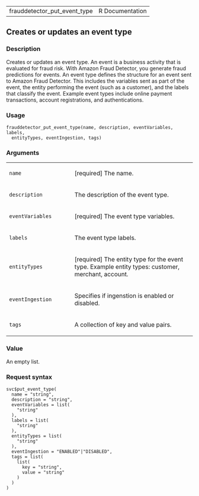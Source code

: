 <table style="width: 100%;">
<tbody>
<tr class="odd">
<td>frauddetector_put_event_type</td>
<td style="text-align: right;">R Documentation</td>
</tr>
</tbody>
</table>

## Creates or updates an event type

### Description

Creates or updates an event type. An event is a business activity that
is evaluated for fraud risk. With Amazon Fraud Detector, you generate
fraud predictions for events. An event type defines the structure for an
event sent to Amazon Fraud Detector. This includes the variables sent as
part of the event, the entity performing the event (such as a customer),
and the labels that classify the event. Example event types include
online payment transactions, account registrations, and authentications.

### Usage

    frauddetector_put_event_type(name, description, eventVariables, labels,
      entityTypes, eventIngestion, tags)

### Arguments

<table>
<colgroup>
<col style="width: 35%" />
<col style="width: 65%" />
</colgroup>
<tbody>
<tr class="odd">
<td><code id="frauddetector_put_event_type_:_name">name</code></td>
<td><p>[required] The name.</p></td>
</tr>
<tr class="even">
<td><code
id="frauddetector_put_event_type_:_description">description</code></td>
<td><p>The description of the event type.</p></td>
</tr>
<tr class="odd">
<td><code
id="frauddetector_put_event_type_:_eventVariables">eventVariables</code></td>
<td><p>[required] The event type variables.</p></td>
</tr>
<tr class="even">
<td><code id="frauddetector_put_event_type_:_labels">labels</code></td>
<td><p>The event type labels.</p></td>
</tr>
<tr class="odd">
<td><code
id="frauddetector_put_event_type_:_entityTypes">entityTypes</code></td>
<td><p>[required] The entity type for the event type. Example entity
types: customer, merchant, account.</p></td>
</tr>
<tr class="even">
<td><code
id="frauddetector_put_event_type_:_eventIngestion">eventIngestion</code></td>
<td><p>Specifies if ingenstion is enabled or disabled.</p></td>
</tr>
<tr class="odd">
<td><code id="frauddetector_put_event_type_:_tags">tags</code></td>
<td><p>A collection of key and value pairs.</p></td>
</tr>
</tbody>
</table>

### Value

An empty list.

### Request syntax

    svc$put_event_type(
      name = "string",
      description = "string",
      eventVariables = list(
        "string"
      ),
      labels = list(
        "string"
      ),
      entityTypes = list(
        "string"
      ),
      eventIngestion = "ENABLED"|"DISABLED",
      tags = list(
        list(
          key = "string",
          value = "string"
        )
      )
    )
